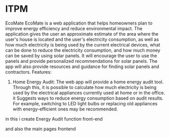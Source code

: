 # ITPM

EcoMate
EcoMate is a web application that helps homeowners plan to improve energy efficiency and reduce environmental impact.
The application gives the user an approximate estimate of the area where the user's house is located and the user's electricity consumption, as well as how much electricity is being used by the current electrical devices, what can be done to reduce the electricity consumption, and how much money can be saved by using solar panels. It will encourage the user to use the panels and provide personalized recommendations for solar panels.
The app will also provide resources and guidance for finding solar panels and contractors.
Features:
1. Home Energy Audit:
The web app will provide a home energy audit tool.
Through this, it is possible to calculate how much electricity is being used by the electrical appliances currently used at home or in the office.
it Suggests ways to reduce energy consumption based on audit results. For example, switching to LED light bulbs or replacing old appliances with energy-efficient ones may be recommended.

in this i create Energy Audit function front-end 

and also the main pages frontend 